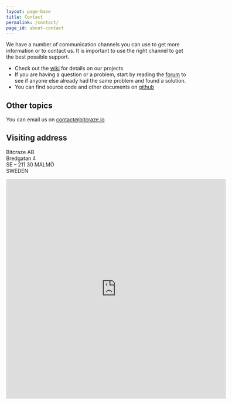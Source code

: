 ```yaml
---
layout: page-base
title: Contact
permalink: /contact/
page_id: about-contact
---
```


We have a number of communication channels you can use to get more
information or to contact us. It is important to use the right channel to
get the best possible support.

* Check out the <a href="//wiki.bitcraze.io" target="_blank">wiki</a> for details on our projects
* If you are having a question or a problem, start by reading the <a href="//forum.bitcraze.io">forum</a> to see if anyone else already had the same problem and found a solution.
* You can find source code and other documents on <a href="https://github.com/bitcraze">github</a>

## Other topics

You can email us on <a href="mailto:contact@bitcraze.io">contact@bitcraze.io</a>

## Visiting address

Bitcraze AB<br/>
Bredgatan 4<br/>
SE &#8211; 211 30 MALM&Ouml;<br/>
SWEDEN<br>

<div class="embed-row-medium">
    <div class="embed-responsive embed-responsive-1by1">
        <iframe class="embed-responsive-item-medium"
                style="border: 0; "
                src="https://www.google.com/maps/embed?pb=!1m18!1m12!1m3!1d2253.6856386590944!2d13.01591261594548!3d55.60748458051474!2m3!1f0!2f0!3f0!3m2!1i1024!2i768!4f13.1!3m3!1m2!1s0x4653a3e6be990265%3A0x6849bd4efa9d41a4!2sBredgatan+4%2C+211+30+Malm%C3%B6!5e0!3m2!1sen!2sse!4v1446442518143"
                width="600" height="600" frameborder="0"
                allowfullscreen="allowfullscreen"></iframe>
    </div>
</div>